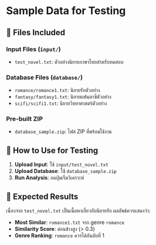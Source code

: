 # Sample Data for Testing

## 📁 Files Included

### Input Files (`input/`)
- `test_novel.txt`: ตัวอย่างนิยายภาษาไทยสำหรับทดสอบ

### Database Files (`database/`)
- `romance/romance1.txt`: นิยายรักตัวอย่าง  
- `fantasy/fantasy1.txt`: นิยายแฟนตาซีตัวอย่าง
- `scifi/scifi1.txt`: นิยายวิทยาศาสตร์ตัวอย่าง

### Pre-built ZIP
- `database_sample.zip`: ไฟล์ ZIP ที่พร้อมใช้งาน

## 🧪 How to Use for Testing

1. **Upload Input**: ใช้ `input/test_novel.txt` 
2. **Upload Database**: ใช้ `database_sample.zip`
3. **Run Analysis**: กดปุ่มเริ่มวิเคราะห์

## 🎯 Expected Results

เนื่องจาก `test_novel.txt` เป็นเนื้อหาเกี่ยวกับนิยายรัก ผลลัพธ์ควรแสดงว่า:
- **Most Similar**: `romance1.txt` จาก genre `romance`
- **Similarity Score**: ค่อนข้างสูง (> 0.3)
- **Genre Ranking**: `romance` ควรได้อันดับที่ 1
